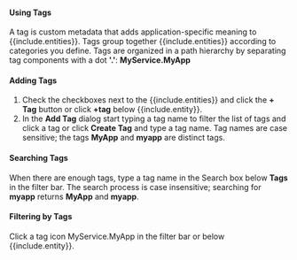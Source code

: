 #### Using Tags
A tag is custom metadata that adds application-specific meaning to {{include.entities}}. Tags group together {{include.entities}} according to categories you define. Tags are organized in a path hierarchy by separating tag components with a dot **'.'**: **MyService.MyApp**

#### Adding Tags
1. Check the checkboxes next to the {{include.entities}} and click the **+ Tag** button or click **+tag** below {{include.entity}}.
1. In the **Add Tag** dialog start typing a tag name to filter the list of tags and click a tag or click **Create Tag** and type a tag name. Tag names are case sensitive; the tags **MyApp** and **myapp** are distinct tags.

#### Searching Tags
When there are enough tags, type a tag name in the Search box below **Tags** in the filter bar.
The search process is case insensitive; searching for **myapp** returns **MyApp** and **myapp**.

#### Filtering by Tags
Click a tag icon <i class="fa fa-tag"></i> MyService.MyApp in the filter bar or below {{include.entity}}.
